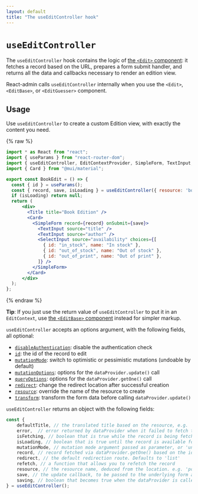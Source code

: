 ```yaml
---
layout: default
title: "The useEditController hook"
---
```


# `useEditController`

The `useEditController` hook contains the logic of [the `<Edit>` component](./Edit.md): it fetches a record based on the URL, prepares a form submit handler, and returns all the data and callbacks necessary to render an edition view. 

React-admin calls `useEditController` internally when you use the `<Edit>`, `<EditBase>`, or `<EditGuesser>` component.

## Usage

Use `useEditController` to create a custom Edition view, with exactly the content you need. 

{% raw %}
```jsx
import * as React from "react";
import { useParams } from "react-router-dom";
import { useEditController, EditContextProvider, SimpleForm, TextInput, SelectInput } from "react-admin";
import { Card } from "@mui/material";

export const BookEdit = () => {
  const { id } = useParams();
  const { record, save, isLoading } = useEditController({ resource: 'books', id });
  if (isLoading) return null;
  return (
      <div>
        <Title title="Book Edition" />
        <Card>
          <SimpleForm record={record} onSubmit={save}>
            <TextInput source="title" />
            <TextInput source="author" />
            <SelectInput source="availability" choices={[
              { id: "in_stock", name: "In stock" },
              { id: "out_of_stock", name: "Out of stock" },
              { id: "out_of_print", name: "Out of print" },
            ]} />
          </SimpleForm>
        </Card>
      </div>
  );
};
```
{% endraw %}

**Tip**: If you just use the return value of `useEditController` to put it in an `EditContext`, use [the `<EditBase>` component](./EditBase.md) instead for simpler markup.

`useEditController` accepts an options argument, with the following fields, all optional:

* [`disableAuthentication`](./Edit.md#disableauthentication): disable the authentication check
* [`id`](./Edit.md#id): the id of the record to edit
* [`mutationMode`](./Edit.md#mutationmode): switch to optimistic or pessimistic mutations (undoable by default)
* [`mutationOptions`](./Edit.md#mutationoptions): options for the `dataProvider.update()` call
* [`queryOptions`](./Edit.md#queryoptions): options for the `dataProvider.getOne()` call
* [`redirect`](./Edit.md#redirect): change the redirect location after successful creation
* [`resource`](./Edit.md#resource): override the name of the resource to create
* [`transform`](./Edit.md#transform): transform the form data before calling `dataProvider.update()`

`useEditController` returns an object with the following fields:

```jsx
const {
    defaultTitle, // the translated title based on the resource, e.g. 'Post #123'
    error,  // error returned by dataProvider when it failed to fetch the record. Useful if you want to adapt the view instead of just showing a notification using the `onError` side effect.
    isFetching, // boolean that is true while the record is being fetched, and false once the record is fetched
    isLoading, // boolean that is true until the record is available for the first time
    mutationMode, // mutation mode argument passed as parameter, or 'undoable' if not defined
    record, // record fetched via dataProvider.getOne() based on the id from the location
    redirect, // the default redirection route. Defaults to 'list'
    refetch, // a function that allows you to refetch the record 
    resource, // the resource name, deduced from the location. e.g. 'posts'
    save, // the update callback, to be passed to the underlying form as submit handler
    saving, // boolean that becomes true when the dataProvider is called to update the record
} = useEditController();
```
